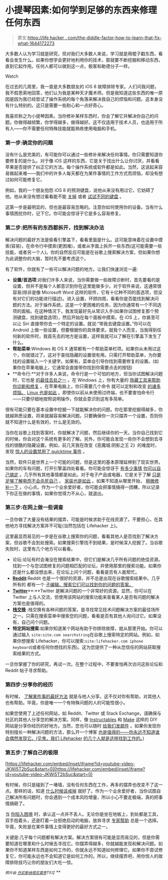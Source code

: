 # 小提琴因素:如何学到足够的东西来修理任何东西

> 原文:[https://life hacker . com/the-diddle-factor-how-to-learn-that-fix-what-1644172273](https://lifehacker.com/the-fiddle-factor-how-to-learn-enough-to-fix-anything-1644172273)

大多数人认为学习就是研究，但对我们大多数人来说，学习就是用棍子戳东西，看看会发生什么。如果你想学会更好地利用你的技术，那就要不断挖掘和移动东西，直到它起作用。任何人都可以做到这一点，极客和勒德分子一样。

Watch

在过去的几周里，我一直是大多数朋友的 iOS 8 故障排除专家。人们问我问题，我不假思索地回答，他们认为我是某种天才魔术师。但是我知道这些东西的唯一原因是因为我已经尝试了操作系统的每个角落来解决我自己的烦恼和问题。这本身没有什么特别的。这只是需要一些耐心和一点好奇心。

我喜欢称之为小提琴因素。当你修补某样东西时，你会了解它并解决你自己的问题。你做得越频繁，你学得越多，做得越好。这不仅适用于技术人员，也适用于所有人——你不需要任何特殊技能就能熟练使用电脑和手机。

### 第一步:确定你的问题

没有什么是完美的，有可能你可以通过一些修补来解决任何事情。你只需要知道你要修复的是什么。对于像 iOS 这样的东西，它是关于找出什么让你讨厌，并看看苹果是否提供了纠正它的方法。每个操作系统或软件都是如此。当然，这说起来容易做起来难——我们中的许多人每天都在为某件事情的工作方式而烦恼，却没有想过如何可能修复它。

例如，我的一个朋友抱怨 iOS 8 的预测键盘，说他从来没有用过它，它妨碍了他。他从来没有想过看看能不能 [关掉](https://lifehacker.com/how-to-fix-ios-8s-biggest-annoyances-1634970941) 或者 [试试不同的键盘](http://lifehacker.com/the-best-third-party-keyboards-for-ios-8-1636566071) 。

这第一步是最明显的，但也是最容易忽略的。注意你如何使用你的设备。当有什么事情困扰你时，记下它。你可能会惊讶于它是多么容易修复。

### 第二步:把所有的东西都拆开，找到解决办法

解决问题的最好方法是偷看引擎盖下，看看里面是什么。这可能意味着在设置中摸索(容易)，在命令行中摸索(更困难)，或者从字面上拆开一些东西(这可能需要一些技能，或者另一个人)。你的自然反应可能是在谷歌上搜索解决方案，但如果你想为此调整你的大脑，暂时先不要考虑这个。

有了软件，你就有了一些可以解决问题的地方。让我们快速浏览一遍:

*   **设置/首选项**:对我们许多人来说，当你需要做一些故障诊断时，首先要看的是设置，但并不是每个人都意识到你在这里能做多少。对于软件来说，这通常很容易(除非是像 Microsoft Word 这样的软件，它有十亿种不同的首选项，但没有对它们的功能进行描述)。进入设置，环顾四周，看看你是否能找到解决问题的方法。对于操作系统，这是一个更困难的任务，因为你通常有一个不同选项的面板。在这种情况下，我发现最好先从常识入手(如果你试图修复那个预测键盘，找到键盘选项)，然后开始在每个面板中摸索。在 iOS 上，你甚至可以让 Siri 直接带你去一个特定的设置。就说:“带我去键盘设置。”你可以在 Android 上做一些设置，但要根据你的具体要求。就我个人而言，当我得到任何新的软件时，我首先去的地方是设置，这样我就可以了解在引擎盖下发生了什么。
*   **帮助菜单**:Windows 和 OS X 通常都有一个帮助菜单栏项。如果你从未用过这个，你就错过了。这对于查找隐藏的设置很有用。只需打开帮助菜单，为你要找的设置输入一个关键字。如果有，菜单会引导你找到需要修复的设置。(如果你在苹果电脑上，它通常会直接带你找到你需要点击的按钮)
*   **命令行:**对于许多人来说，命令行是一个可怕的地方，但当你试图解决问题时，它也是 [的最佳去处之一](http://lifehacker.com/a-command-line-primer-for-beginners-5633909) 。在 Windows 上，你有大量的 [隐藏工具来帮助你诊断和修复](http://lifehacker.com/the-best-tools-hidden-in-windows-command-line-1553193077) 。在苹果电脑上，你只需要几个命令 就可以定制和改变 [的诸多烦恼。](http://lifehacker.com/the-best-hidden-settings-you-can-unlock-with-os-xs-ter-1476627111) [Linux 也是如此](http://lifehacker.com/tweak-the-dark-corners-of-your-operating-system-this-we-5993772) 。即使你以前从未使用过终端，也不要害怕命令行——只要仔细地按照说明操作，你就会意识到这有多简单。

很有可能只要在基本设置中挖掘一下就能解决你的问题。你在那里挖掘得越多，你就越熟悉设置，将来就越容易解决问题。只要确保你一次只摆弄一个设置，否则你就不知道什么是有效的，什么是无效的。

当你在谷歌上找到答案时，你就解决了问题，然后继续你的一天。当你自己找到它的时候，你会对这个系统有更多的了解。另外，你可能会发现一些你不会想到去寻找的很酷的隐藏设置。例如，前几天我在改变《恶魔城:阴影之王 2》的难度时，发现 [惊人的设置禁用了 quicktime 事件](http://segmentnext.com/2014/02/13/castlevania-lords-of-shadow-2-option-remove-qtes/) 。

当然，软件只是世界上一个可能的问题，但是这里的基本原理延伸到了现实世界。如果你的车有问题，打开引擎盖四处看看。你可能会惊讶于 [有多少事情](https://lifehacker.com/the-car-repairs-you-can-seriously-do-yourself-despit-5868374) [你可以自己搞定](http://lifehacker.com/the-five-most-common-causes-of-a-check-engine-light-and-30825213) 。几乎所有其他事情都是如此。对于电子产品或电器，它是关于了解 [只是足够了解电而不会杀死自己](http://lifehacker.com/how-to-get-started-with-diy-electronics-projects-5975190) 。 [家装也是如此](http://lifehacker.com/where-can-i-learn-home-improvement-skills-1535195959) 。如果不知道从哪里开始， [稍微修补一下](http://lifehacker.com/tinker-when-you-dont-know-where-to-begin-1443190072) 。小心点。作为一个业余爱好者，你可能会把事情搞得一团糟，所以记录下你正在做的事情，如果你觉得力不从心，就退出。

### 第三步:在网上做一些调查

一旦你做了大量没有结果的摆弄，可能是时候求助于在线资源了。不要担心，在其他地方寻找解决方案并不可耻(当然包括在 Lifehacker 上)。

这里最显而易见的一步是在谷歌上搜索你的问题，看看其他人是否找到了解决方案，但谷歌不会到处搜索。如果搜索引擎找不到结果，是时候深入挖掘了。当谷歌失败时，这里有几个地方可以看看。

*   论坛:论坛有时会淹没在搜索结果中，但它们是解决几乎所有问题的绝佳资源。找到一个与您试图修复的问题相匹配的论坛，并使用那里的搜索功能。如果你还是什么都没想出来，在论坛上问个问题，看看是否有人能帮忙。
*   [**Reddit**](http://www.reddit.com/):Reddit 也是一个很好的资源，并不总是出现在谷歌搜索结果中。几乎所有的 都有一个 [子编辑，搜索它们可以找到你的问题的答案。](http://www.reddit.com/subreddits/)
*   [**Twitter**](https://twitter.com/)**:**Twitter 是解决问题的一个非常好的资源。显然，你可以在 Twitter 上与人交流，但使用该网站的搜索功能来查看某人是否有问题的解决方案也是值得的。
*   [**栈交换**](http://stackexchange.com/) :栈交换有各种问题的答案，是寻找常见技术问题解决方案的最佳场所之一。只需在搜索菜单中搜索您的问题，看看是否有其他人询问过它。如果没有，自己问个问题。
*   **特定网站搜索**:如果你知道某个网站有助于你排除故障，就从那里开始。你可以通过输入 `site:site.com searchstring`在谷歌上搜索特定的网站。例如，如果你想搜索 Lifehacker，你可以搜索:`site:lifehacker.com iphone keyboard`(或者任何你想找的东西)。这为您提供了一种从您信任的网站获取搜索结果的方式。

一旦你掌握了你的研究，再试一次。在整个过程中，不要害怕再次访问这些论坛和 Reddit 帖子寻求帮助。

### 第四步:分享你的经历

有时候， [了解某件事的最好方法](https://lifehacker.com/the-science-behind-how-we-learn-new-skills-908488422) 就是与他人分享。这不仅对你有帮助，对其他人也有帮助。毕竟，你是唯一一个有特殊问题的人的可能性很小。

如果您使用了上述任何网站，如 Reddit、Twitter 或 Stack Exchange，请确保与社区的其他人分享您的解决方案。同样，像 [Instructables](http://www.instructables.com/index) 和 [Make](http://makezine.com/) 这样的 DIY 网站是分享你经历的好地方。当然，您也可以随时 [给我们发邮件](http://lifehacker.com/about-lifehacker-5732066) 。如果你发现你特别擅长一种解决问题的方法，那么开一个博客 [也是值得的——你永远不知道谁会偶然发现它。(见鬼，我们 Lifehacker](https://lifehacker.com/how-can-i-write-a-successful-blog-and-get-more-people-t-1257476541) [的几个人就是这样找到工作的。)](http://whitsongordon.kinja.com/how-i-started-writing-for-lifehacker-and-advice-to-asp-1496411848)

### **第五步:了解自己的极限**

 [https://lifehacker.com/embed/inset/iframe?id=youtube-video-JKWi5T2bSuc&start=0](https://lifehacker.com/embed/inset/iframe?id=youtube-video-JKWi5T2bSuc&start=0) 

有时候，你只是碰到了一堵墙，没有任何东西在工作，再多的摆弄也改变不了这一点。那样的话，知道 [什么时候该戒掉](https://lifehacker.com/how-to-know-when-its-time-to-quit-5948908) 就好了。作为一个业余爱好者，当你试图自己解决所有问题时，你会遇到一个成本风险增量，所以小心不要走极端，真的把事情搞砸了。

当 [你陷入困境](https://lifehacker.com/know-when-to-back-out-of-a-project-5896700) 时，承认这一点并不丢人。无论你是坐在地板上，到处都是工具，双手抱着头，还是盯着一台拒绝启动的电脑，放弃寻求 [专家帮助](http://lifehacker.com/tag/ask-an-expert) 总是一个选择。毕竟，失败是在某件事情上变得更好的最好方式之一。

关键是:几乎每个问题都有解决方案。解决方案很有可能是显而易见的，但是你需要知道在哪里和什么时候去寻找它。你摆弄得越多，你就越能发现和解决问题。如果你不知道某样东西是如何工作的，你就永远不知道如何修理它。如果你不尝试修复它，你可能永远也不会知道它是如何工作的。所以，继续摆弄吧，用你惊人的故障排除技巧让你的朋友们大吃一惊。

<small>*照片由*</small> [<small>*丹尼斯纳塔*</small>](http://www.shutterstock.com/pic.mhtml?id=100220495&src=id)<small></small>*[<small>*尼莫*</small>](http://pixabay.com/en/red-arrow-circle-javelin-39081/)<small></small>*[<small>*李*</small>](https://www.flickr.com/photos/hunter0405/5748613518/in/photolist-9KZ9wb-7eVCjY-tkWU8-HSzAA-6T2aCS-fYsjK9-9kdHU3-auaQnv-9vk7w1-8aZg79-5DZNMq-8BgnrM-oJGQTq-9f2cAa-fYsoxa-dtiZwU-dXkKAe-5hpUzU-7KHPfN-4XZHzT-nr4Zjf-aQSkf-cSZHcm-8K3Rkd-Kf1oD-6xLXtE-8rRXHb-7yreHd-nJPzwS-83um1P-5qU9Uj-83xsd7-9GitPR-e667qi-oxGzLs-mkT5me-9m4keu-5pua7K-cKfd1-cRfqvs-hYnugs-4RipA-qse6b-5DF8Cb-547ajk-nBN2Ad-8f7vfs-7ynrQF-7ynr88-bALWyh)<small>*T51】*</small>**